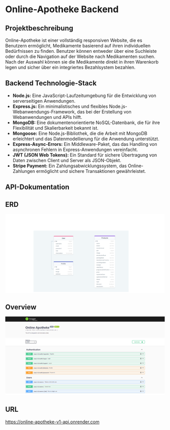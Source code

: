 # Online-Apotheke Backend

## Projektbeschreibung
Online-Apotheke ist einer vollständig responsiven Website, die es Benutzern ermöglicht, Medikamente basierend auf ihren individuellen Bedürfnissen zu finden. Benutzer können entweder über eine Suchleiste oder durch die Navigation auf der Website nach Medikamenten suchen. Nach der Auswahl können sie die Medikamente direkt in ihren Warenkorb legen und sicher über ein integriertes Bezahlsystem bezahlen.

## Backend Technologie-Stack
- **Node.js:** Eine JavaScript-Laufzeitumgebung für die Entwicklung von serverseitigen Anwendungen.
- **Express.js:** Ein minimalistisches und flexibles Node.js-Webanwendungs-Framework, das bei der Erstellung von Webanwendungen und APIs hilft.
- **MongoDB:** Eine dokumentenorientierte NoSQL-Datenbank, die für ihre Flexibilität und Skalierbarkeit bekannt ist.
- **Mongoose:** Eine Node.js-Bibliothek, die die Arbeit mit MongoDB erleichtert und das Datenmodellierung für die Anwendung unterstützt.
- **Express-Async-Errors:** Ein Middleware-Paket, das das Handling von asynchronen Fehlern in Express-Anwendungen vereinfacht.
- **JWT (JSON Web Tokens):** Ein Standard für sichere Übertragung von Daten zwischen Client und Server als JSON-Objekt.
- **Stripe Payment:** Ein Zahlungsabwicklungssystem, das Online-Zahlungen ermöglicht und sichere Transaktionen gewährleistet.


## API-Dokumentation

## ERD
![ERD](./utils/image/ERD.png)

## Overview
![Overview](./utils/image/overview.png)


## URL
https://online-apotheke-v1-api.onrender.com